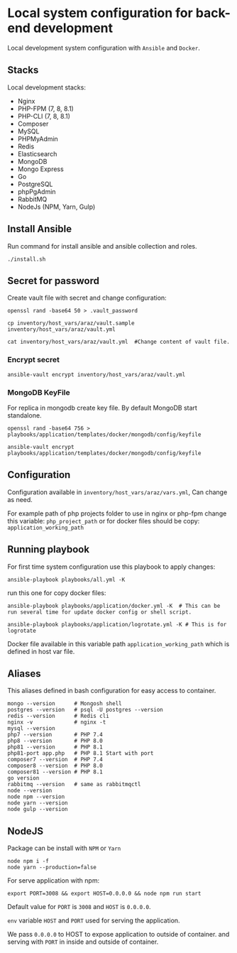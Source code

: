 # Local system configuration for back-end development

Local development system configuration with `Ansible` and `Docker`.

## Stacks

Local development stacks:

- Nginx
- PHP-FPM (7, 8, 8.1)
- PHP-CLI (7, 8, 8.1)
- Composer
- MySQL
- PHPMyAdmin
- Redis
- Elasticsearch
- MongoDB
- Mongo Express
- Go
- PostgreSQL
- phpPgAdmin
- RabbitMQ
- NodeJs (NPM, Yarn, Gulp)

## Install Ansible

Run command for install ansible and ansible collection and roles.

```
./install.sh
```

## Secret for password

Create vault file with secret and change configuration:

```
openssl rand -base64 50 > .vault_password

cp inventory/host_vars/araz/vault.sample inventory/host_vars/araz/vault.yml

cat inventory/host_vars/araz/vault.yml  #Change content of vault file.

```

### Encrypt secret

```
ansible-vault encrypt inventory/host_vars/araz/vault.yml
```

### MongoDB KeyFile

For replica in mongodb create key file. By default MongoDB start standalone.

```
openssl rand -base64 756 > playbooks/application/templates/docker/mongodb/config/keyfile

ansible-vault encrypt playbooks/application/templates/docker/mongodb/config/keyfile

```

## Configuration

Configuration available in `inventory/host_vars/araz/vars.yml`, Can change as need.

For example path of php projects folder to use in nginx or php-fpm change this variable: `php_project_path` or for docker files should be copy: `application_working_path`

## Running playbook

For first time system configuration use this playbook to apply changes:

```
ansible-playbook playbooks/all.yml -K
```

run this one for copy docker files:

```
ansible-playbook playbooks/application/docker.yml -K  # This can be run several time for update docker config or shell script.

ansible-playbook playbooks/application/logrotate.yml -K # This is for logrotate
```

Docker file available in this variable path `application_working_path` which is defined in host var file.

## Aliases

This aliases defined in bash configuration for easy access to container.

```
mongo --version      # Mongosh shell
postgres --version   # psql -U postgres --version
redis --version      # Redis cli
nginx -v             # nginx -t
mysql --version
php7 --version       # PHP 7.4
php8 --version       # PHP 8.0
php81 --version      # PHP 8.1
php81-port app.php   # PHP 8.1 Start with port
composer7 --version  # PHP 7.4
composer8 --version  # PHP 8.0
composer81 --version # PHP 8.1
go version
rabbitmq --version   # same as rabbitmqctl
node --version
node npm --version
node yarn --version
node gulp --version
```

## NodeJS

Package can be install with `NPM` or `Yarn`

```
node npm i -f
node yarn --production=false

```

For serve application with npm:

```
export PORT=3008 && export HOST=0.0.0.0 && node npm run start
```

Default value for `PORT` is `3008` and `HOST` is `0.0.0.0`.

`env` variable `HOST` and `PORT` used for serving the application.

We pass `0.0.0.0` to HOST to expose application to outside of container. and serving with `PORT` in inside and outside of container.